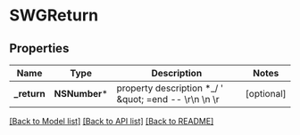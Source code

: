 # SWGReturn

## Properties
Name | Type | Description | Notes
------------ | ------------- | ------------- | -------------
**_return** | **NSNumber*** | property description  *_/ &#39; \&quot; &#x3D;end -- \\r\\n \\n \\r | [optional] 

[[Back to Model list]](../README.md#documentation-for-models) [[Back to API list]](../README.md#documentation-for-api-endpoints) [[Back to README]](../README.md)


